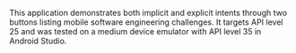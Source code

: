 This application demonstrates both implicit and explicit intents through two buttons listing mobile software engineering challenges. It targets API level 25 and was tested on a medium device emulator with API level 35 in Android Studio.
